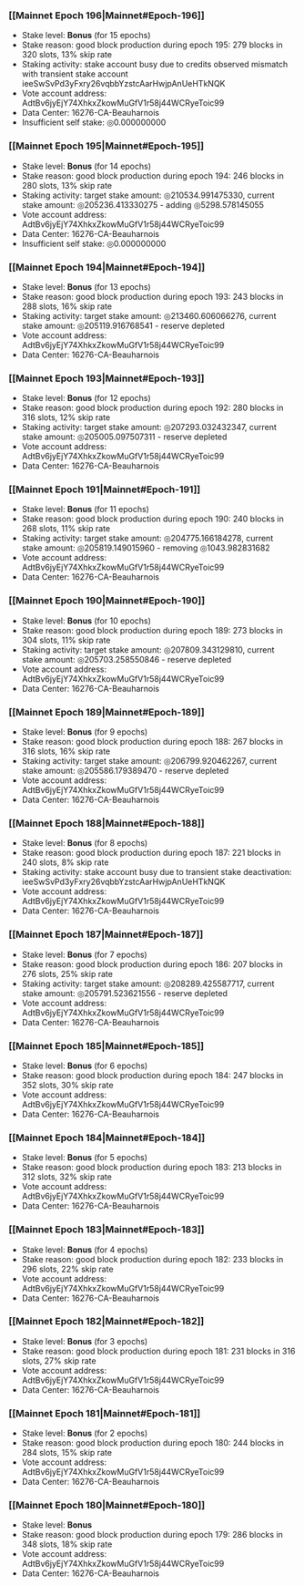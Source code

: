 ### [[Mainnet Epoch 196|Mainnet#Epoch-196]]
* Stake level: **Bonus** (for 15 epochs)
* Stake reason: good block production during epoch 195: 279 blocks in 320 slots, 13% skip rate
* Staking activity: stake account busy due to credits observed mismatch with transient stake account ieeSwSvPd3yFxry26vqbbYzstcAarHwjpAnUeHTkNQK
* Vote account address: AdtBv6jyEjY74XhkxZkowMuGfV1r58j44WCRyeToic99
* Data Center: 16276-CA-Beauharnois
* Insufficient self stake: ◎0.000000000
### [[Mainnet Epoch 195|Mainnet#Epoch-195]]
* Stake level: **Bonus** (for 14 epochs)
* Stake reason: good block production during epoch 194: 246 blocks in 280 slots, 13% skip rate
* Staking activity: target stake amount: ◎210534.991475330, current stake amount: ◎205236.413330275 - adding ◎5298.578145055
* Vote account address: AdtBv6jyEjY74XhkxZkowMuGfV1r58j44WCRyeToic99
* Data Center: 16276-CA-Beauharnois
* Insufficient self stake: ◎0.000000000
### [[Mainnet Epoch 194|Mainnet#Epoch-194]]
* Stake level: **Bonus** (for 13 epochs)
* Stake reason: good block production during epoch 193: 243 blocks in 288 slots, 16% skip rate
* Staking activity: target stake amount: ◎213460.606066276, current stake amount: ◎205119.916768541 - reserve depleted
* Vote account address: AdtBv6jyEjY74XhkxZkowMuGfV1r58j44WCRyeToic99
* Data Center: 16276-CA-Beauharnois
### [[Mainnet Epoch 193|Mainnet#Epoch-193]]
* Stake level: **Bonus** (for 12 epochs)
* Stake reason: good block production during epoch 192: 280 blocks in 316 slots, 12% skip rate
* Staking activity: target stake amount: ◎207293.032432347, current stake amount: ◎205005.097507311 - reserve depleted
* Vote account address: AdtBv6jyEjY74XhkxZkowMuGfV1r58j44WCRyeToic99
* Data Center: 16276-CA-Beauharnois
### [[Mainnet Epoch 191|Mainnet#Epoch-191]]
* Stake level: **Bonus** (for 11 epochs)
* Stake reason: good block production during epoch 190: 240 blocks in 268 slots, 11% skip rate
* Staking activity: target stake amount: ◎204775.166184278, current stake amount: ◎205819.149015960 - removing ◎1043.982831682
* Vote account address: AdtBv6jyEjY74XhkxZkowMuGfV1r58j44WCRyeToic99
* Data Center: 16276-CA-Beauharnois
### [[Mainnet Epoch 190|Mainnet#Epoch-190]]
* Stake level: **Bonus** (for 10 epochs)
* Stake reason: good block production during epoch 189: 273 blocks in 304 slots, 11% skip rate
* Staking activity: target stake amount: ◎207809.343129810, current stake amount: ◎205703.258550846 - reserve depleted
* Vote account address: AdtBv6jyEjY74XhkxZkowMuGfV1r58j44WCRyeToic99
* Data Center: 16276-CA-Beauharnois
### [[Mainnet Epoch 189|Mainnet#Epoch-189]]
* Stake level: **Bonus** (for 9 epochs)
* Stake reason: good block production during epoch 188: 267 blocks in 316 slots, 16% skip rate
* Staking activity: target stake amount: ◎206799.920462267, current stake amount: ◎205586.179389470 - reserve depleted
* Vote account address: AdtBv6jyEjY74XhkxZkowMuGfV1r58j44WCRyeToic99
* Data Center: 16276-CA-Beauharnois
### [[Mainnet Epoch 188|Mainnet#Epoch-188]]
* Stake level: **Bonus** (for 8 epochs)
* Stake reason: good block production during epoch 187: 221 blocks in 240 slots, 8% skip rate
* Staking activity: stake account busy due to transient stake deactivation: ieeSwSvPd3yFxry26vqbbYzstcAarHwjpAnUeHTkNQK
* Vote account address: AdtBv6jyEjY74XhkxZkowMuGfV1r58j44WCRyeToic99
* Data Center: 16276-CA-Beauharnois
### [[Mainnet Epoch 187|Mainnet#Epoch-187]]
* Stake level: **Bonus** (for 7 epochs)
* Stake reason: good block production during epoch 186: 207 blocks in 276 slots, 25% skip rate
* Staking activity: target stake amount: ◎208289.425587717, current stake amount: ◎205791.523621556 - reserve depleted
* Vote account address: AdtBv6jyEjY74XhkxZkowMuGfV1r58j44WCRyeToic99
* Data Center: 16276-CA-Beauharnois
### [[Mainnet Epoch 185|Mainnet#Epoch-185]]
* Stake level: **Bonus** (for 6 epochs)
* Stake reason: good block production during epoch 184: 247 blocks in 352 slots, 30% skip rate
* Vote account address: AdtBv6jyEjY74XhkxZkowMuGfV1r58j44WCRyeToic99
* Data Center: 16276-CA-Beauharnois
### [[Mainnet Epoch 184|Mainnet#Epoch-184]]
* Stake level: **Bonus** (for 5 epochs)
* Stake reason: good block production during epoch 183: 213 blocks in 312 slots, 32% skip rate
* Vote account address: AdtBv6jyEjY74XhkxZkowMuGfV1r58j44WCRyeToic99
* Data Center: 16276-CA-Beauharnois
### [[Mainnet Epoch 183|Mainnet#Epoch-183]]
* Stake level: **Bonus** (for 4 epochs)
* Stake reason: good block production during epoch 182: 233 blocks in 296 slots, 22% skip rate
* Vote account address: AdtBv6jyEjY74XhkxZkowMuGfV1r58j44WCRyeToic99
* Data Center: 16276-CA-Beauharnois
### [[Mainnet Epoch 182|Mainnet#Epoch-182]]
* Stake level: **Bonus** (for 3 epochs)
* Stake reason: good block production during epoch 181: 231 blocks in 316 slots, 27% skip rate
* Vote account address: AdtBv6jyEjY74XhkxZkowMuGfV1r58j44WCRyeToic99
* Data Center: 16276-CA-Beauharnois
### [[Mainnet Epoch 181|Mainnet#Epoch-181]]
* Stake level: **Bonus** (for 2 epochs)
* Stake reason: good block production during epoch 180: 244 blocks in 284 slots, 15% skip rate
* Vote account address: AdtBv6jyEjY74XhkxZkowMuGfV1r58j44WCRyeToic99
* Data Center: 16276-CA-Beauharnois
### [[Mainnet Epoch 180|Mainnet#Epoch-180]]
* Stake level: **Bonus**
* Stake reason: good block production during epoch 179: 286 blocks in 348 slots, 18% skip rate
* Vote account address: AdtBv6jyEjY74XhkxZkowMuGfV1r58j44WCRyeToic99
* Data Center: 16276-CA-Beauharnois